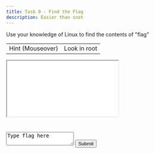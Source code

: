 ```yaml
---
title: Task 0 - Find the Flag
description: Easier than snot
---
```

<p>Use your knowledge of Linux to find the contents of "flag"</p>
<div class="mouseover">
    <table>
        <tr>
            <td>Hint (Mouseover)</td>
            <td class="content">Look in root</td>
        </tr>
    </table>
</div>

<link href="/ctf/vm/vm.css" rel="stylesheet"/>
<script src="/ctf/vm/task0.js"></script>
<div id="virt">
    <iframe src="/ctf/vm/vm.html?url=task0.cfg&cpu=x86">Incompatible Browser D:</iframe>
</div>
<h1 id="status"></h1>
<textarea id="flag">Type flag here</textarea>
<button onclick="submit();">Submit</button>
